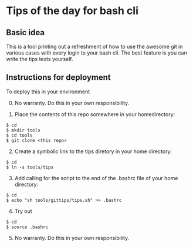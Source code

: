 # Tips of the day for bash cli

## Basic idea

This is a tool printing out a refreshment of how to use the awesome git in various cases with every login to your bash cli. The best feature is you can write the tips texts yourself.

## Instructions for deployment

To deploy this in your environment

0) No warranty. Do this in your own responsibility.

1) Place the contents of this repo somewhere in your homedirectory:
```
$ cd
$ mkdir tools
$ cd tools
$ git clone <this repo>
```
2) Create a symbolic link to the tips diretory in your home directory:
```
$ cd
$ ln -s tools/tips
```
3) Add calling for the script to the end of the .bashrc file of your home directory:
```
$ cd 
$ echo "sh tools/gittips/tips.sh" >> .bashrc
```
4) Try out
```
$ cd
$ source .bashrc
```
5) No warranty. Do this in your own responsibility.


